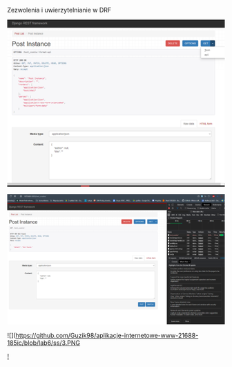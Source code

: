 Zezwolenia i uwierzytelnianie w DRF

![](https://github.com/Guzik98/aplikacje-internetowe-www-21688-185ic/blob/lab6/ss/2.PNG)



![](https://github.com/Guzik98/aplikacje-internetowe-www-21688-185ic/blob/lab6/ss/Przechwytywanie.PNG)


![](https://github.com/Guzik98/aplikacje-internetowe-www-21688-185ic/blob/lab6/ss/3.PNG



[!](https://github.com/Guzik98/aplikacje-internetowe-www-21688-185ic/blob/lab6/ss/4.PNG)


